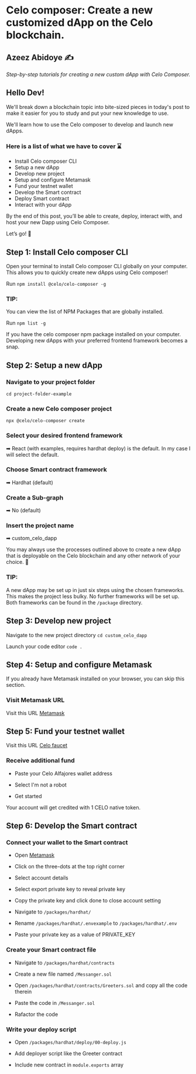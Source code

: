 # Celo composer: Create a new customized dApp on the Celo blockchain.

## Azeez Abidoye ✍

_Step-by-step tutorials for creating a new custom dApp with Celo Composer._

## Hello Dev!

We'll break down a blockchain topic into bite-sized pieces in today's post to make it easier for you to study and put your new knowledge to use.

We'll learn how to use the Celo composer to develop and launch new dApps.

### Here is a list of what we have to cover ⌛

- Install Celo composer CLI
- Setup a new dApp
- Develop new project
- Setup and configure Metamask
- Fund your testnet wallet
- Develop the Smart contract
- Deploy Smart contract
- Interact with your dApp

By the end of this post, you’ll be able to create, deploy, interact with, and host your new Dapp using Celo Composer.

Let’s go! 🚀

## Step 1: Install Celo composer CLI

Open your terminal to install Celo composer CLI globally on your computer. This allows you to quickly create new dApps using Celo composer!

Run `npm install @celo/celo-composer -g`

### TIP:

You can view the list of NPM Packages that are globally installed.

Run `npm list -g`

If you have the celo composer npm package installed on your computer. Developing new dApps with your preferred frontend framework becomes a snap.

## Step 2: Setup a new dApp

### Navigate to your project folder

`cd project-folder-example`

### Create a new Celo composer project

`npx @celo/celo-composer create`

### Select your desired frontend framework

➡ React (with examples, requires hardhat deploy) is the default. In my case I will select the default.

### Choose Smart contract framework

➡ Hardhat (default)

### Create a Sub-graph

➡ No (default)

### Insert the project name

➡ custom_celo_dapp

You may always use the processes outlined above to create a new dApp that is deployable on the Celo blockchain and any other network of your choice. 🎉

### TIP:

A new dApp may be set up in just six steps using the chosen frameworks. This makes the project less bulky. No further frameworks will be set up. Both frameworks can be found in the `/package` directory.

## Step 3: Develop new project

Navigate to the new project directory
`cd custom_celo_dapp`

Launch your code editor
`code .`

## Step 4: Setup and configure Metamask

If you already have Metamask installed on your browser, you can skip this section.

### Visit Metamask URL

Visit this URL
[Metamask](https://metamask.io)

## Step 5: Fund your testnet wallet

Visit this URL
[Celo faucet](https://celo.org/developers/faucet)

### Receive additional fund

- Paste your Celo Alfajores wallet address

- Select I'm not a robot

- Get started

Your account will get credited with 1 CELO native token.

## Step 6: Develop the Smart contract

### Connect your wallet to the Smart contract

- Open [Metamask](https://metamask.io)

- Click on the three-dots at the top right corner

- Select account details

- Select export private key to reveal private key

- Copy the private key and click done to close account setting

- Navigate to `/packages/hardhat/`

- Rename `/packages/hardhat/.envexample` to `/packages/hardhat/.env`

- Paste your private key as a value of PRIVATE_KEY

### Create your Smart contract file

- Navigate to `/packages/hardhat/contracts`

- Create a new file named `/Messanger.sol`

- Open `/packages/hardhat/contracts/Greeters.sol` and copy all the code therein

- Paste the code in `/Messanger.sol`

- Rafactor the code

### Write your deploy script

- Open `/packages/hardhat/deploy/00-deploy.js`

- Add deployer script like the Greeter contract

- Include new contract in `module.exports` array
